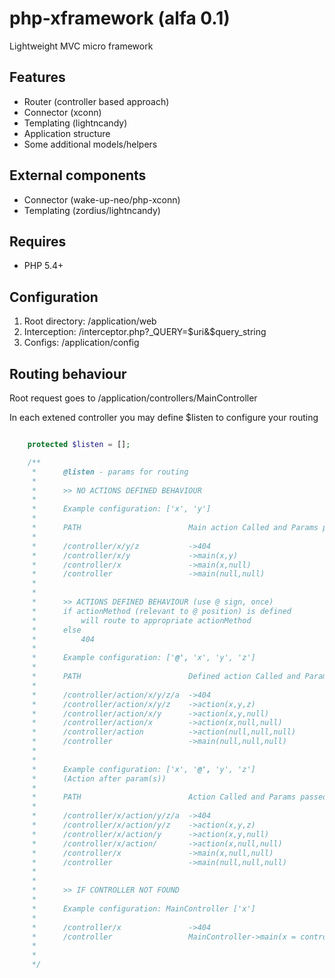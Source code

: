 php-xframework (alfa 0.1)
============

Lightweight MVC micro framework

Features
----------
- Router (controller based approach)
- Connector (xconn)
- Templating (lightncandy)
- Application structure
- Some additional models/helpers

External components
----------
- Connector (wake-up-neo/php-xconn)
- Templating (zordius/lightncandy)

Requires
----------
- PHP 5.4+

Configuration
----------

1. Root directory: /application/web
2. Interception: /interceptor.php?_QUERY=$uri&$query_string
3. Configs: /application/config


Routing behaviour
----------

Root request goes to /application/controllers/MainController

In each extened controller you may define $listen to configure your routing

```php

    protected $listen = [];

    /**
     *      @listen - params for routing
     *
     *      >> NO ACTIONS DEFINED BEHAVIOUR
     *
     *      Example configuration: ['x', 'y']
     *
     *      PATH                        Main action Called and Params passed through getParam(name);
     *
     *      /controller/x/y/z           ->404
     *      /controller/x/y             ->main(x,y)
     *      /controller/x               ->main(x,null)
     *      /controller                 ->main(null,null)
     *
     *
     *      >> ACTIONS DEFINED BEHAVIOUR (use @ sign, once)
     *      if actionMethod (relevant to @ position) is defined
     *          will route to appropriate actionMethod
     *      else
     *          404
     *
     *      Example configuration: ['@', 'x', 'y', 'z']
     *
     *      PATH                        Defined action Called and Params passed through getParam(name);
     *
     *      /controller/action/x/y/z/a  ->404
     *      /controller/action/x/y/z    ->action(x,y,z)
     *      /controller/action/x/y      ->action(x,y,null)
     *      /controller/action/x        ->action(x,null,null)
     *      /controller/action          ->action(null,null,null)
     *      /controller                 ->main(null,null,null)
     *
     *
     *      Example configuration: ['x', '@', 'y', 'z']
     *      (Action after param(s))
     *
     *      PATH                        Action Called and Params passed through getParam(name);
     *
     *      /controller/x/action/y/z/a  ->404
     *      /controller/x/action/y/z    ->action(x,y,z)
     *      /controller/x/action/y      ->action(x,y,null)
     *      /controller/x/action/       ->action(x,null,null)
     *      /controller/x               ->main(x,null,null)
     *      /controller                 ->main(null,null,null)
     *
     *
     *      >> IF CONTROLLER NOT FOUND
     *
     *      Example configuration: MainController ['x']
     *
     *      /controller/x               ->404
     *      /controller                 MainController->main(x = controller)
     *
     *
     */
```